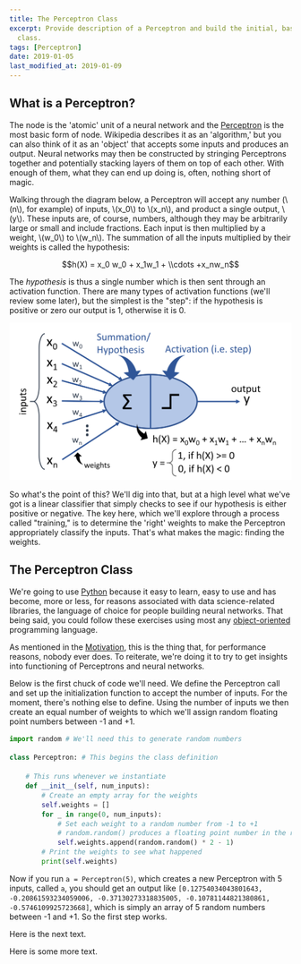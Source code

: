 ```yaml
---
title: The Perceptron Class
excerpt: Provide description of a Perceptron and build the initial, basic Perceptron
  class.
tags: [Perceptron]
date: 2019-01-05
last_modified_at: 2019-01-09
---
```

## What is a Perceptron?

The node is the 'atomic' unit of a neural network and the [Perceptron](https://en.wikipedia.org/wiki/Perceptron "Perceptron - Wikipedia") is the most basic form of node. Wikipedia describes it as an 'algorithm,' but you can also think of it as an 'object' that accepts some inputs and produces an output. Neural networks may then be constructed by stringing Perceptrons together and potentially stacking layers of them on top of each other. With enough of them, what they can end up doing is, often, nothing short of magic.

Walking through the diagram below, a Perceptron will accept any number (\\(n\\), for example) of inputs, \\(x_0\\) to \\(x_n\\), and product a single output, \\(y\\). These inputs are, of course, numbers, although they may be arbitrarily large or small and include fractions. Each input is then multiplied by a weight, \\(w_0\\) to \\(w_n\\). The summation of all the inputs multiplied by their weights is called the hypothesis:

$$h(X) = x_0 w_0 + x_1w_1 + \\cdots +x_nw_n$$

The _hypothesis_ is thus a single number which is then sent through an activation function. There are many types of activation functions (we'll review some later), but the simplest is the "step": if the hypothesis is positive or zero our output is 1, otherwise it is 0.

![](/assets/images/perceptron-architecture.png "Perceptron Architecture")

So what's the point of this? We'll dig into that, but at a high level what we've got is a linear classifier that simply checks to see if our hypothesis is either positive or negative. The key here, which we'll explore through a process called "training," is to determine the 'right' weights to make the Perceptron appropriately classify the inputs. That's what makes the magic: finding the weights.

## The Perceptron Class

We're going to use [Python](https://www.python.org/) because it easy to learn, easy to use and has become, more or less, for reasons associated with data science-related libraries, the language of choice for people building neural networks. That being said, you could follow these exercises using most any [object-oriented](https://en.wikipedia.org/wiki/Object-oriented_programming) programming language.

As mentioned in the [Motivation](https://mdcramer.github.io/perceptron-magic-blog/Motivation/), this is the thing that, for performance reasons, nobody ever does. To reiterate, we're doing it to try to get insights into functioning of Perceptrons and neural networks.

Below is the first chuck of code we'll need. We define the Perceptron call and set up the initialization function to accept the number of inputs. For the moment, there's nothing else to define. Using the number of inputs we then create an equal number of weights to which we'll assign random floating point numbers between -1 and +1.

```python
import random # We'll need this to generate random numbers
    
class Perceptron: # This begins the class definition
        
    # This runs whenever we instantiate
    def __init__(self, num_inputs):
        # Create an empty array for the weights
        self.weights = []
        for _ in range(0, num_inputs):
            # Set each weight to a random number from -1 to +1
            # random.random() produces a floating point number in the range [0.0, 1.0)
            self.weights.append(random.random() * 2 - 1)
        # Print the weights to see what happened
        print(self.weights)
```

Now if you run `a = Perceptron(5)`, which creates a new Perceptron with 5 inputs, called `a`, you should get an output like `[0.12754034043801643, -0.20861593234059006, -0.37130273318835005, -0.10781144821380861, -0.5746109925723668]`, which is simply an array of 5 random numbers between -1 and +1. So the first step works.

Here is the next text.

Here is some more text.